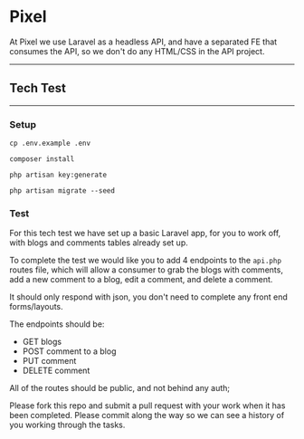 # Pixel

At Pixel we use Laravel as a headless API, and have a separated FE that consumes the API, so we don't do any HTML/CSS in the API project.

---

## Tech Test

---

### Setup

`cp .env.example .env`

`composer install`

`php artisan key:generate`

`php artisan migrate --seed`

### Test

For this tech test we have set up a basic Laravel app, for you to work off, with blogs and comments tables already set up.

To complete the test we would like you to add 4 endpoints to the `api.php` routes file, which will allow a consumer to grab the blogs with comments, add a new comment to a blog, edit a comment, and delete a comment.

It should only respond with json, you don't need to complete any front end forms/layouts.

The endpoints should be:

-   GET blogs
-   POST comment to a blog
-   PUT comment
-   DELETE comment

All of the routes should be public, and not behind any auth;

Please fork this repo and submit a pull request with your work when it has been completed. Please commit along the way so we can see a history of you working through the tasks.
